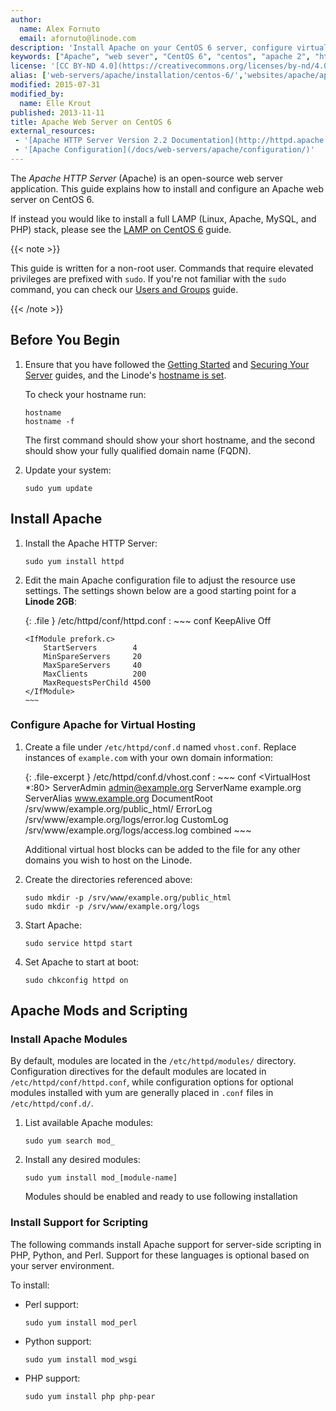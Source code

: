 ```yaml
---
author:
  name: Alex Fornuto
  email: afornuto@linode.com
description: 'Install Apache on your CentOS 6 server, configure virtual hosting, and set up mod and scripting support.'
keywords: ["Apache", "web sever", "CentOS 6", "centos", "apache 2", "httpd"]
license: '[CC BY-ND 4.0](https://creativecommons.org/licenses/by-nd/4.0)'
alias: ['web-servers/apache/installation/centos-6/','websites/apache/apache-2-web-server-on-centos-6/']
modified: 2015-07-31
modified_by:
  name: Elle Krout
published: 2013-11-11
title: Apache Web Server on CentOS 6
external_resources:
 - '[Apache HTTP Server Version 2.2 Documentation](http://httpd.apache.org/docs/2.2/)'
 - '[Apache Configuration](/docs/web-servers/apache/configuration/)'
---
```


The *Apache HTTP Server* (Apache) is an open-source web server application. This guide explains how to install and configure an Apache web server on CentOS 6.

If instead you would like to install a full LAMP (Linux, Apache, MySQL, and PHP) stack, please see the [LAMP on CentOS 6](/docs/websites/lamp/lamp-server-on-centos-6) guide.

{{< note >}}

This guide is written for a non-root user. Commands that require elevated privileges are prefixed with `sudo`. If you're not familiar with the `sudo` command, you can check our [Users and Groups](/docs/tools-reference/linux-users-and-groups) guide.

{{< /note >}}


## Before You Begin

1.  Ensure that you have followed the [Getting Started](/docs/getting-started) and [Securing Your Server](/docs/security/securing-your-server) guides, and the Linode's [hostname is set](/docs/getting-started#setting-the-hostname).

    To check your hostname run:

        hostname
        hostname -f

    The first command should show your short hostname, and the second should show your fully qualified domain name (FQDN).

2.  Update your system:

        sudo yum update

## Install Apache

1.  Install the Apache HTTP Server:

        sudo yum install httpd

2.  Edit the main Apache configuration file to adjust the resource use settings. The settings shown below are a good starting point for a **Linode 2GB**:

    {: .file }
    /etc/httpd/conf/httpd.conf
    :   ~~~ conf
        KeepAlive Off


        <IfModule prefork.c>
            StartServers        4
            MinSpareServers     20
            MaxSpareServers     40
            MaxClients          200
            MaxRequestsPerChild 4500
        </IfModule>
        ~~~

### Configure Apache for Virtual Hosting

1.  Create a file under `/etc/httpd/conf.d` named `vhost.conf`. Replace instances of `example.com` with your own domain information:

    {: .file-excerpt }
    /etc/httpd/conf.d/vhost.conf
    :   ~~~ conf
        <VirtualHost *:80> 
             ServerAdmin admin@example.org
             ServerName example.org
             ServerAlias www.example.org
             DocumentRoot /srv/www/example.org/public_html/
             ErrorLog /srv/www/example.org/logs/error.log 
             CustomLog /srv/www/example.org/logs/access.log combined
        </VirtualHost>
        ~~~

    Additional virtual host blocks can be added to the file for any other domains you wish to host on the Linode.

2.  Create the directories referenced above:

        sudo mkdir -p /srv/www/example.org/public_html
        sudo mkdir -p /srv/www/example.org/logs

3.  Start Apache:

        sudo service httpd start

4.  Set Apache to start at boot:

        sudo chkconfig httpd on


## Apache Mods and Scripting

### Install Apache Modules

By default, modules are located in the `/etc/httpd/modules/` directory. Configuration directives for the default modules are located in `/etc/httpd/conf/httpd.conf`, while configuration options for optional modules installed with yum are generally placed in `.conf` files in `/etc/httpd/conf.d/`.

1.  List available Apache modules:

        sudo yum search mod_

2.  Install any desired modules:

        sudo yum install mod_[module-name]

    Modules should be enabled and ready to use following installation


### Install Support for Scripting

The following commands install Apache support for server-side scripting in PHP, Python, and Perl. Support for these languages is optional based on your server environment.

To install:

-   Perl support:

        sudo yum install mod_perl

-   Python support:

        sudo yum install mod_wsgi

-   PHP support:

        sudo yum install php php-pear
